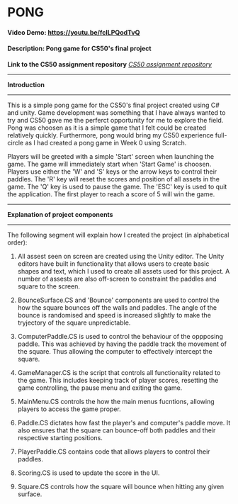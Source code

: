 # PONG
#### Video Demo:  https://youtu.be/fclLPQodTvQ
#### Description: Pong game for CS50's final project

**Link to the CS50 assignment repository**
<cite><a href="https://github.com/khkhiu/CS50-Assignments">CS50 assignment repository</a></cite>

***

<strong>Introduction</strong>

***

This is a simple pong game for the CS50's final project created using C# and unity. Game development was something that I have always wanted to try and CS50 gave me the perferct opportunity for me to explore the field. Pong was choosen as it is a simple game that I felt could be created relatively quickly. Furthermore, pong would bring my CS50 experience full-circle as I had created a pong game in Week 0 using Scratch.

Players will be greeted with a simple 'Start' screen when launching the game. The game will immediately start when 'Start Game' is choosen. Players use either the 'W' and 'S' keys or the arrow keys to control their paddles. The 'R' key will reset the scores and position of all assets in the game. The 'Q' key is used to pause the game. The 'ESC' key is used to quit the application. The first player to reach a score of 5 will win the game.

***

<strong>Explanation of project components</strong>

***
The following segment will explain how I created the project (in alphabetical order):

1. All assest seen on screen are created using the Unity editor. The Unity editors have built in functionality that allows users to create basic shapes and text, which I used to create all assets used for this project. A number of assests are also off-screen to constraint the paddles and square to the screen.

2. BounceSurface.CS and 'Bounce' components are used to control the how the square bounces off the walls and paddles. The angle of the bounce is randomised and speed is increased slightly to make the tryjectory of the square unpredictable. 

3. ComputerPaddle.CS is used to control the behaviour of the oppposing paddle. This was achieved by having the paddle track the movement of the square. Thus allowing the computer to effectively intercept the square.

4. GameManager.CS is the script that controls all functionality related to the game. This includes keeping track of player scores, resetting the game controlling, the pause menu and exiting the game.

5. MainMenu.CS controls the how the main menus fucntions, allowing players to access the game proper.

6. Paddle.CS dictates how fast the player's and computer's paddle move. It also ensures that the square can bounce-off both paddles and their respective starting positions.

7. PlayerPaddle.CS contains code that allows players to control their paddles.

8. Scoring.CS is used to update the score in the UI.

9. Square.CS controls how the square will bounce when hitting any given surface.
